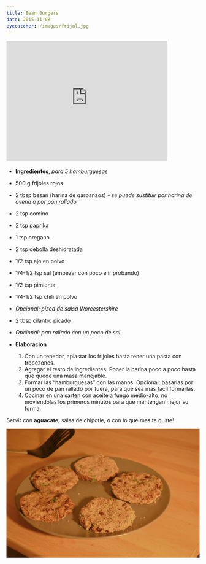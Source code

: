 ```yaml
---
title: Bean Burgers
date: 2015-11-08
eyecatcher: /images/frijol.jpg
---
```

<iframe width="420" height="315" src="http://www.youtube.com/embed/9PKf7sOLUK8" frameborder="0"
allowfullscreen></iframe>

* **Ingredientes**, _para 5 hamburguesas_
 * 500 g frijoles rojos
 * 2 tbsp besan (harina de garbanzos) - _se puede sustituir por harina de avena o por pan rallado_
 * 2 tsp comino
 * 2 tsp paprika
 * 1 tsp oregano
 * 2 tsp cebolla deshidratada
 * 1/2 tsp ajo en polvo
 * 1/4-1/2 tsp sal (empezar con poco e ir probando)
 * 1/2 tsp pimienta
 * 1/4-1/2 tsp chili en polvo
 * _Opcional: pizca de salsa Worcestershire_
 * 2 tbsp cilantro picado 
* _Opcional: pan rallado con un poco de sal_
 
* **Elaboracion**
  1. Con un tenedor, aplastar los frijoles hasta tener una pasta con tropezones. 
  2. Agregar el resto de ingredientes. Poner la harina poco a poco hasta que quede una masa manejable. 
  3. Formar las “hamburguesas” con las manos. Opcional: pasarlas por un poco de pan rallado por fuera, para que sea mas facil formarlas. 
  4. Cocinar en una sarten con aceite a fuego medio-alto, no moviendolas los primeros minutos para que mantengan mejor su forma. 

Servir con **aguacate**, salsa de chipotle, o con lo que mas te guste!


![HamburFrijol](/images/frijol.jpg)
